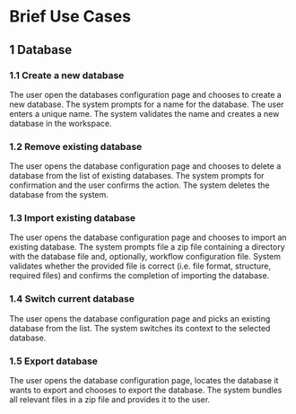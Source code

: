 # Brief Use Cases

## 1 Database
### 1.1 Create a new database
The user open the databases configuration page and chooses to create a new database. The system prompts for a name for the database. The user enters a unique name. The system validates the name and creates a new database in the workspace. 

### 1.2 Remove existing database
The user opens the database configuration page and chooses to delete a database from the list of existing databases. The system prompts for confirmation and the user confirms the action. The system deletes the database from the system.

### 1.3 Import existing database
The user opens the database configuration page and chooses to import an existing database. The system prompts file a zip file containing a directory with the database file and, optionally, workflow configuration file. System validates whether the provided file is correct (i.e. file format, structure, required files) and confirms the completion of importing the database.

### 1.4 Switch current database
The user opens the database configuration page and picks an existing database from the list. The system switches its context to the selected database.

### 1.5 Export database
The user opens the database configuration page, locates the database it wants to export and chooses to export the database. The system bundles all relevant files in a zip file and provides it to the user.

